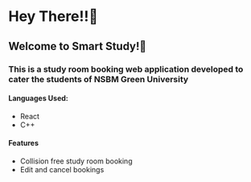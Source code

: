 <h1>Hey There!!🌝</h1>
<h2>Welcome to Smart Study!📖</h2>

<h3>This is a study room booking web application developed to cater the students of NSBM Green University</h3>

<h4>Languages Used:</h4>
<ul>
  <li>React</li>
  <li>C++</li>
</ul>

<h4>Features</h4>
<ul>
  <li>Collision free study room booking</li>
   <li>Edit and cancel bookings</li>
</ul>

